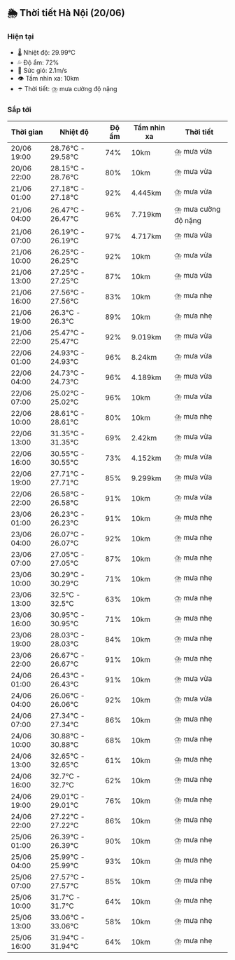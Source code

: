 ## 🌦️ Thời tiết Hà Nội (20/06)

### Hiện tại

- 🌡️ Nhiệt độ: 29.99℃
- 💦 Độ ẩm: 72%
- 💨 Sức gió: 2.1m/s
- 👁️ Tầm nhìn xa: 10km
- ☂️ Thời tiết: ⛈️ mưa cường độ nặng

### Sắp tới

| Thời gian | Nhiệt độ | Độ ẩm | Tầm nhìn xa | Thời tiết |
| --- | --- | --- | --- | --- |
| 20/06 19:00 | 28.76℃ - 29.58℃ | 74% | 10km | ⛈️ mưa vừa |
| 20/06 22:00 | 28.15℃ - 28.76℃ | 80% | 10km | ⛈️ mưa vừa |
| 21/06 01:00 | 27.18℃ - 27.18℃ | 92% | 4.445km | ⛈️ mưa vừa |
| 21/06 04:00 | 26.47℃ - 26.47℃ | 96% | 7.719km | ⛈️ mưa cường độ nặng |
| 21/06 07:00 | 26.19℃ - 26.19℃ | 97% | 4.717km | ⛈️ mưa vừa |
| 21/06 10:00 | 26.25℃ - 26.25℃ | 92% | 10km | ⛈️ mưa vừa |
| 21/06 13:00 | 27.25℃ - 27.25℃ | 87% | 10km | ⛈️ mưa vừa |
| 21/06 16:00 | 27.56℃ - 27.56℃ | 83% | 10km | ⛈️ mưa nhẹ |
| 21/06 19:00 | 26.3℃ - 26.3℃ | 89% | 10km | ⛈️ mưa nhẹ |
| 21/06 22:00 | 25.47℃ - 25.47℃ | 92% | 9.019km | ⛈️ mưa vừa |
| 22/06 01:00 | 24.93℃ - 24.93℃ | 96% | 8.24km | ⛈️ mưa vừa |
| 22/06 04:00 | 24.73℃ - 24.73℃ | 96% | 4.189km | ⛈️ mưa vừa |
| 22/06 07:00 | 25.02℃ - 25.02℃ | 96% | 10km | ⛈️ mưa vừa |
| 22/06 10:00 | 28.61℃ - 28.61℃ | 80% | 10km | ⛈️ mưa nhẹ |
| 22/06 13:00 | 31.35℃ - 31.35℃ | 69% | 2.42km | ⛈️ mưa vừa |
| 22/06 16:00 | 30.55℃ - 30.55℃ | 73% | 4.152km | ⛈️ mưa vừa |
| 22/06 19:00 | 27.71℃ - 27.71℃ | 85% | 9.299km | ⛈️ mưa vừa |
| 22/06 22:00 | 26.58℃ - 26.58℃ | 91% | 10km | ⛈️ mưa vừa |
| 23/06 01:00 | 26.23℃ - 26.23℃ | 91% | 10km | ⛈️ mưa nhẹ |
| 23/06 04:00 | 26.07℃ - 26.07℃ | 92% | 10km | ⛈️ mưa nhẹ |
| 23/06 07:00 | 27.05℃ - 27.05℃ | 87% | 10km | ⛈️ mưa nhẹ |
| 23/06 10:00 | 30.29℃ - 30.29℃ | 71% | 10km | ⛈️ mưa nhẹ |
| 23/06 13:00 | 32.5℃ - 32.5℃ | 63% | 10km | ⛈️ mưa nhẹ |
| 23/06 16:00 | 30.95℃ - 30.95℃ | 71% | 10km | ⛈️ mưa nhẹ |
| 23/06 19:00 | 28.03℃ - 28.03℃ | 84% | 10km | ⛈️ mưa nhẹ |
| 23/06 22:00 | 26.67℃ - 26.67℃ | 91% | 10km | ⛈️ mưa nhẹ |
| 24/06 01:00 | 26.43℃ - 26.43℃ | 91% | 10km | ⛈️ mưa vừa |
| 24/06 04:00 | 26.06℃ - 26.06℃ | 92% | 10km | ⛈️ mưa vừa |
| 24/06 07:00 | 27.34℃ - 27.34℃ | 86% | 10km | ⛈️ mưa nhẹ |
| 24/06 10:00 | 30.88℃ - 30.88℃ | 68% | 10km | ⛈️ mưa nhẹ |
| 24/06 13:00 | 32.65℃ - 32.65℃ | 61% | 10km | ⛈️ mưa nhẹ |
| 24/06 16:00 | 32.7℃ - 32.7℃ | 62% | 10km | ⛈️ mưa nhẹ |
| 24/06 19:00 | 29.01℃ - 29.01℃ | 76% | 10km | ⛈️ mưa nhẹ |
| 24/06 22:00 | 27.22℃ - 27.22℃ | 86% | 10km | ⛈️ mưa nhẹ |
| 25/06 01:00 | 26.39℃ - 26.39℃ | 90% | 10km | ⛈️ mưa nhẹ |
| 25/06 04:00 | 25.99℃ - 25.99℃ | 93% | 10km | ⛈️ mưa nhẹ |
| 25/06 07:00 | 27.57℃ - 27.57℃ | 85% | 10km | ⛈️ mưa nhẹ |
| 25/06 10:00 | 31.7℃ - 31.7℃ | 64% | 10km | ⛈️ mưa nhẹ |
| 25/06 13:00 | 33.06℃ - 33.06℃ | 58% | 10km | ⛈️ mưa nhẹ |
| 25/06 16:00 | 31.94℃ - 31.94℃ | 64% | 10km | ⛈️ mưa nhẹ |
